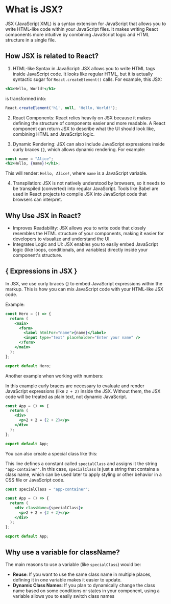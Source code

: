 # What is JSX?

JSX (JavaScript XML) is a syntax extension for JavaScript that allows you to write HTML-like code within your JavaScript files. It makes writing React components more intuitive by combining JavaScript logic and HTML structure in a single file.

## How JSX is related to React?

1. HTML-like Syntax in JavaScript:
   JSX allows you to write HTML tags inside JavaScript code. It looks like regular HTML, but it is actually syntactic sugar for `React.createElement()` calls. For example, this JSX:

```jsx
<h1>Hello, World!</h1>
```

is transformed into:

```JavaScript
React.createElement('h1', null, 'Hello, World!');
```

2. React Components:
   React relies heavily on JSX because it makes defining the structure of components easier and more readable. A React component can return JSX to describe what the UI should look like, combining HTML and JavaScript logic.

3. Dynamic Rendering:
   JSX can also include JavaScript expressions inside curly braces `{}`, which allows dynamic rendering. For example:

```jsx
const name = "Alice";
<h1>Hello, {name}!</h1>;
```

This will render: `Hello, Alice!`, where `name` is a JavaScript variable.

4. Transpilation:
   JSX is not natively understood by browsers, so it needs to be transpiled (converted) into regular JavaScript. Tools like Babel are used in React projects to compile JSX into JavaScript code that browsers can interpret.

## Why Use JSX in React?

- Improves Readability: JSX allows you to write code that closely resembles the HTML structure of your components, making it easier for developers to visualize and understand the UI.
- Integrates Logic and UI: JSX enables you to easily embed JavaScript logic (like loops, conditionals, and variables) directly inside your component's structure.

## { Expressions in JSX }

In JSX, we use curly braces {} to embed JavaScript expressions within the markup. This is how you can mix JavaScript code with your HTML-like JSX code.

Example:

```jsx
const Hero = () => {
  return (
    <main>
      <form>
        <label htmlFor="name">{name}</label>
        <input type="text" placeholder="Enter your name" />
      </form>
    </main>
  );
};

export default Hero;
```

Another example when working with numbers:

In this example curly braces are necessary to evaluate and render JavaScript expressions (like `2 + 2)` inside the JSX. Without them, the JSX code will be treated as plain text, not dynamic JavaScript.

```jsx
const App = () => {
  return (
    <div>
      <p>2 + 2 = {2 + 2}</p>
    </div>
  );
};

export default App;
```

You can also create a special class like this:

This line defines a constant called `specialClass` and assigns it the string `"app-container"`. In this case, `specialClass` is just a string that contains a class name, which can be used later to apply styling or other behavior in a CSS file or JavaScript code.

```jsx
const specialClass = "app-container";

const App = () => {
  return (
    <div className={specialClass}>
      <p>2 + 2 = {2 + 2}</p>
    </div>
  );
};

export default App;
```

## Why use a variable for className?

The main reasons to use a variable (like `specialClass`) would be:

- **Reuse**: If you want to use the same class name in multiple places, defining it in one variable makes it easier to update.
- **Dynamic Class Names**: If you plan to dynamically change the class name based on some conditions or states in your component, using a variable allows you to easily switch class names
